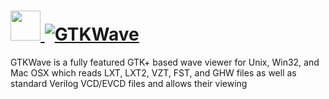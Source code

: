 # [<img src="https://cdn.rawgit.com/AdmiringWorm/chocolatey-packages/caf575bc39fd69c6c43a360ed841c3ce165c3d16/icons/gtkwave.png" height="48" width="48" /> ![GTKWave](https://img.shields.io/chocolatey/v/gtkwave.svg?label=GTKWave&style=for-the-badge)](https://chocolatey.org/packages/gtkwave)

GTKWave is a fully featured GTK+ based wave viewer for Unix, Win32, and Mac OSX which reads LXT, LXT2, VZT, FST, and GHW files as well as standard Verilog VCD/EVCD files and allows their viewing
